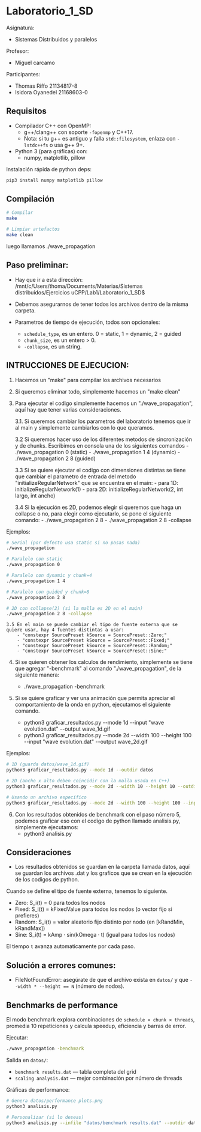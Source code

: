 # Laboratorio_1_SD

Asignatura:
- Sistemas Distribuidos y paralelos

Profesor:
- Miguel carcamo

Participantes: 
- Thomas Riffo 21134817-8
- Isidora Oyanedel 21168603-0

## Requisitos
- Compilador C++ con OpenMP:
  - g++/clang++ con soporte `-fopenmp` y C++17.
  - Nota: si tu g++ es antiguo y falla `std::filesystem`, enlaza con `-lstdc++fs` o usa g++ 9+.
- Python 3 (para gráficas) con:
  - numpy, matplotlib, pillow

Instalación rápida de python deps:
```bash
pip3 install numpy matplotlib pillow 
```
## Compilación
```bash
# Compilar
make

# Limpiar artefactos
make clean
```

luego llamamos ./wave_propagation

## Paso preliminar: 

+ Hay que ir a esta dirección: /mnt/c/Users/thoma/Documents/Materias/Sistemas distribuidos/Ejercicios uCPP/Lab1/Laboratorio_1_SD$

+ Debemos asegurarnos de tener todos los archivos dentro de la misma carpeta.

+ Parametros de tiempo de ejecución, todos son opcionales:
    - `schedule_type`, es un entero. 0 = static, 1 = dynamic, 2 = guided
    - `chunk_size`, es un entero > 0.
    - `-collapse`, es un string.

## INTRUCCIONES DE EJECUCION:

1. Hacemos un "make" para compilar los archivos necesarios

2. Si queremos eliminar todo, simplemente hacemos un "make clean"

3. Para ejecutar el codigo simplemente hacemos un "./wave_propagation", aquí hay que tener varias consideraciones.

    3.1. Si queremos cambiar los parametros del laboratorio tenemos que ir al main y simplemente cambiarlos con lo que queramos.

    3.2  Si queremos hacer uso de los diferentes metodos de sincronización y de chunks. Escribimos en consola una de los siguientes comandos
        - ./wave_propagation 0      (static)
        - ./wave_propagation 1 4    (dynamic)
        - ./wave_propagation 2 8    (guided)
    
    3.3 Si se quiere ejecutar el codigo con dimensiones distintas se tiene que cambiar el parametro de entrada del metodo "initializeRegularNetwork" que se encuentra en el main:
        - para 1D: initializeRegularNetwork(1)
        - para 2D: initializeRegularNetwork(2, int largo, int ancho)

    3.4 Si la ejecución es 2D, podemos elegir si queremos que haga un collapse o no, para elegir como ejecutarlo, se pone el siguiente comando:
        - ./wave_propagation 2 8
        - ./wave_propagation 2 8 -collapse
    
Ejemplos:

```bash
# Serial (por defecto usa static si no pasas nada)
./wave_propagation

# Paralelo con static
./wave_propagation 0

# Paralelo con dynamic y chunk=4
./wave_propagation 1 4

# Paralelo con guided y chunk=8
./wave_propagation 2 8

# 2D con collapse(2) (si la malla es 2D en el main)
./wave_propagation 2 8 -collapse
```
    3.5 En el main se puede cambiar el tipo de fuente externa que se quiere usar, hay 4 fuentes distintas a usar: 
        - "constexpr SourcePreset kSource = SourcePreset::Zero;"
        - "constexpr SourcePreset kSource = SourcePreset::Fixed;"
        - "constexpr SourcePreset kSource = SourcePreset::Random;"
        - "constexpr SourcePreset kSource = SourcePreset::Sine;"

4. Si se quieren obtener los calculos de rendimiento, simplemente se tiene que agregar "-benchmark" al comando "./wave_propagation", de la siguiente manera: 
    - ./wave_propagation -benchmark

5. Si se quiere graficar y ver una animación que permita apreciar el comportamiento de la onda en python, ejecutamos el siguiente comando.
    - python3 graficar_resultados.py --mode 1d --input "wave evolution.dat" --output wave_1d.gif
    - python3 graficar_resultados.py --mode 2d --width 100 --height 100 --input "wave evolution.dat" --output wave_2d.gif

Ejemplos:
```bash
# 1D (guarda datos/wave_1d.gif)
python3 graficar_resultados.py --mode 1d --outdir datos

# 2D (ancho x alto deben coincidir con la malla usada en C++)
python3 graficar_resultados.py --mode 2d --width 10 --height 10 --outdir datos

# Usando un archivo específico
python3 graficar_resultados.py --mode 2d --width 100 --height 100 --input "datos/wave evolution.dat" --outdir datos --output onda_2d.gif
```

6. Con los resultados obtenidos de benchmark con el paso número 5, podemos graficar eso con el codigo de python llamado analisis.py, simplemente ejecutamos:
    - python3 analisis.py


## Consideraciones

- Los resultados obtenidos se guardan en la carpeta llamada datos, aquí se guardan los archivos .dat y los graficos que se crean en la ejecución de los codigos de python.

Cuando se define el tipo de fuente externa, tenemos lo siguiente. 
- Zero: S_i(t) = 0 para todos los nodos
- Fixed: S_i(t) = kFixedValue para todos los nodos (o vector fijo si prefieres)
- Random: S_i(t) = valor aleatorio fijo distinto por nodo (en [kRandMin, kRandMax])
- Sine: S_i(t) = kAmp · sin(kOmega · t) (igual para todos los nodos)

El tiempo `t` avanza automaticamente por cada paso.

## Solución a errores comunes:
- FileNotFoundError: asegúrate de que el archivo exista en `datos/` y que `--width * --height == N` (número de nodos).

## Benchmarks de performance
El modo benchmark explora combinaciones de `schedule × chunk × threads`, promedia 10 repeticiones y calcula speedup, eficiencia y barras de error.

Ejecutar:
```bash
./wave_propagation -benchmark
```

Salida en `datos/`:
- `benchmark results.dat` — tabla completa del grid
- `scaling analysis.dat` — mejor combinación por número de threads

Gráficas de performance:
```bash
# Genera datos/performance plots.png
python3 analisis.py

# Personalizar (si lo deseas)
python3 analisis.py --infile "datos/benchmark results.dat" --outdir datos --outfile "performance plots.png"
```
